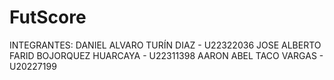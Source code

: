 # FutScore
INTEGRANTES: 
DANIEL ALVARO TURÍN DIAZ - U22322036
JOSE ALBERTO FARID BOJORQUEZ HUARCAYA - U22311398
AARON ABEL TACO VARGAS - U20227199
